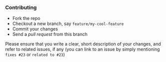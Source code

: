 ### Contributing 
* Fork the repo
* Checkout a new branch, say `feature/my-cool-feature`
* Commit your changes
* Send a *pull request* from this branch

Please ensure that you write a clear, short description of your changes, and refer to related issues, if any (you can link to an issue by simply mentioning `fixes #23` or `related to #23`)
